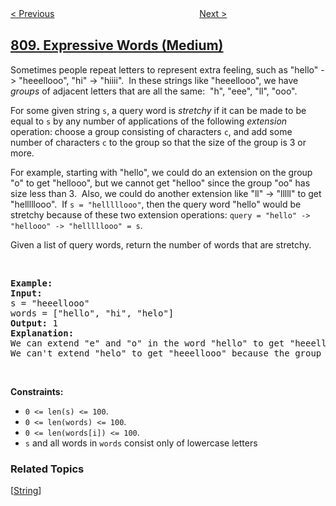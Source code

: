<!--|This file generated by command(leetcode description); DO NOT EDIT.    |-->
<!--+----------------------------------------------------------------------+-->
<!--|@author    openset <openset.wang@gmail.com>                           |-->
<!--|@link      https://github.com/openset                                 |-->
<!--|@home      https://github.com/openset/leetcode                        |-->
<!--+----------------------------------------------------------------------+-->

[< Previous](../soup-servings "Soup Servings")
　　　　　　　　　　　　　　　　
[Next >](../chalkboard-xor-game "Chalkboard XOR Game")

## [809. Expressive Words (Medium)](https://leetcode.com/problems/expressive-words "情感丰富的文字")

<p>Sometimes people repeat letters to represent extra feeling, such as &quot;hello&quot; -&gt; &quot;heeellooo&quot;, &quot;hi&quot; -&gt; &quot;hiiii&quot;.&nbsp; In these strings like &quot;heeellooo&quot;, we have <em>groups</em> of adjacent letters that are all the same:&nbsp; &quot;h&quot;, &quot;eee&quot;, &quot;ll&quot;, &quot;ooo&quot;.</p>

<p>For some given string <code>s</code>, a query word is <em>stretchy</em> if it can be made to be equal to <code>s</code> by any&nbsp;number of&nbsp;applications of the following <em>extension</em> operation: choose a group consisting of&nbsp;characters <code>c</code>, and add some number of characters <code>c</code> to the group so that the size of the group is 3 or more.</p>

<p>For example, starting with &quot;hello&quot;, we could do an extension on the group &quot;o&quot; to get &quot;hellooo&quot;, but we cannot get &quot;helloo&quot; since the group &quot;oo&quot; has size less than 3.&nbsp; Also, we could do another extension like &quot;ll&quot; -&gt; &quot;lllll&quot; to get &quot;helllllooo&quot;.&nbsp; If <code>s = &quot;helllllooo&quot;</code>, then the query word &quot;hello&quot; would be stretchy because of these two extension operations:&nbsp;<code>query = &quot;hello&quot; -&gt; &quot;hellooo&quot; -&gt;&nbsp;&quot;helllllooo&quot; = s</code>.</p>

<p>Given a list of query words, return the number of words that are stretchy.&nbsp;</p>

<p>&nbsp;</p>

<pre>
<strong>Example:</strong>
<strong>Input:</strong> 
s = &quot;heeellooo&quot;
words = [&quot;hello&quot;, &quot;hi&quot;, &quot;helo&quot;]
<strong>Output:</strong> 1
<strong>Explanation:</strong> 
We can extend &quot;e&quot; and &quot;o&quot; in the word &quot;hello&quot; to get &quot;heeellooo&quot;.
We can&#39;t extend &quot;helo&quot; to get &quot;heeellooo&quot; because the group &quot;ll&quot; is not size 3 or more.
</pre>

<p>&nbsp;</p>
<p><strong>Constraints:</strong></p>

<ul>
	<li><code>0 &lt;= len(s) &lt;= 100</code>.</li>
	<li><code>0 &lt;= len(words) &lt;= 100</code>.</li>
	<li><code>0 &lt;= len(words[i]) &lt;= 100</code>.</li>
	<li><code>s</code> and all words in <code>words</code>&nbsp;consist only of&nbsp;lowercase letters</li>
</ul>

### Related Topics
  [[String](../../tag/string/README.md)]
